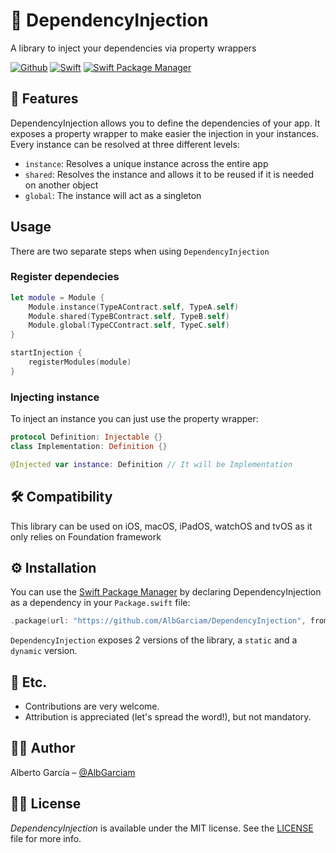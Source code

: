 # 💉 DependencyInjection
A library to inject your dependencies via property wrappers

[![Github](https://img.shields.io/badge/contact-%40AlbGarciam-blue)](http://github.com/AlbGarciam)
[![Swift](https://img.shields.io/badge/swift-5-orange)](https://swift.org)
[![Swift Package Manager](https://img.shields.io/badge/Swift%20Package%20Manager-compatible-4BC51D.svg?style=flat)](https://swift.org/package-manager)

## 🌟 Features

DependencyInjection allows you to define the dependencies of your app. It exposes a property wrapper to make easier the injection in your instances. Every instance can be resolved at three different levels:
* `instance`: Resolves a unique instance across the entire app
* `shared`: Resolves the instance and allows it to be reused if it is needed on another object
* `global`: The instance will act as a singleton

## Usage

There are two separate steps when using `DependencyInjection`

### Register dependecies

```swift
let module = Module {
    Module.instance(TypeAContract.self, TypeA.self)
    Module.shared(TypeBContract.self, TypeB.self)
    Module.global(TypeCContract.self, TypeC.self)
}

startInjection {
    registerModules(module)
}
```

### Injecting instance

To inject an instance you can just use the property wrapper:

```swift
protocol Definition: Injectable {}
class Implementation: Definition {}

@Injected var instance: Definition // It will be Implementation
```

## 🛠 Compatibility

This library can be used on iOS, macOS, iPadOS, watchOS and tvOS as it only relies on Foundation framework

## ⚙️ Installation

You can use the [Swift Package Manager](https://github.com/apple/swift-package-manager) by declaring DependencyInjection as a dependency in your `Package.swift` file:

```swift
.package(url: "https://github.com/AlbGarciam/DependencyInjection", from: "0.1.0")
```

`DependencyInjection` exposes 2 versions of the library, a `static` and a `dynamic` version.

## 🍻 Etc.

- Contributions are very welcome. 
- Attribution is appreciated (let's spread the word!), but not mandatory.

## 👨‍💻 Author

Alberto García – [@AlbGarciam](https://github.com/AlbGarciam)

## 👮‍♂️ License

*DependencyInjection* is available under the MIT license. See the [LICENSE](LICENSE) file for more info.